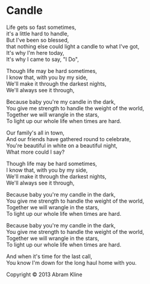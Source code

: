 # Candle

Life gets so fast sometimes,<br>
it's a little hard to handle,<br>
But I've been so blessed,<br>
that nothing else could light a candle to what I've got,<br>
It's why I'm here today,<br>
It's why I came to say, "I Do",<br>

Though life may be hard sometimes,<br>
I know that, with you by my side,<br>
We'll make it through the darkest nights,<br>
We'll always see it through,<br>

Because baby you're my candle in the dark,<br>
You give me strength to handle the weight of the world,<br>
Together we will wrangle in the stars,<br>
To light up our whole life when times are hard.<br>

Our family's all in town,<br>
And our friends have gathered round to celebrate,<br>
You're beautiful in white on a beautiful night,<br>
What more could I say?<br>

Though life may be hard sometimes,<br>
I know that, with you by my side,<br>
We'll make it through the darkest nights,<br>
We'll always see it through,<br>

Because baby you're my candle in the dark,<br>
You give me strength to handle the weight of the world,<br>
Together we will wrangle in the stars,<br>
To light up our whole life when times are hard.<br>

Because baby you're my candle in the dark,<br>
You give me strength to handle the weight of the world,<br>
Together we will wrangle in the stars,<br>
To light up our whole life when times are hard.<br>

And when it's time for the last call,<br>
You know I'm down for the long haul home with you.<br>

Copyright &copy; 2013 Abram Kline